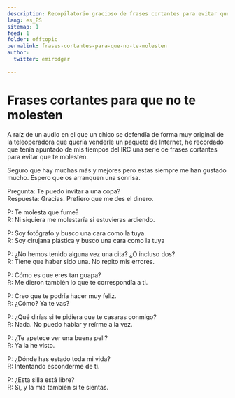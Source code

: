 ```yaml
---
description: Recopilatorio gracioso de frases cortantes para evitar que te molesten de forma original.
lang: es_ES
sitemap: 1
feed: 1
folder: offtopic
permalink: frases-cortantes-para-que-no-te-molesten
author:
  twitter: emirodgar
  
---
```

# Frases cortantes para que no te molesten

A raíz de un audio en el que un chico se defendía de forma muy original de la teleoperadora que quería venderle un paquete de Internet, he recordado que tenía apuntado de mis tiempos del IRC una serie de frases cortantes para evitar que te molesten.

Seguro que hay muchas más y mejores pero estas siempre me han gustado mucho. Espero que os arranquen una sonrisa.

 Pregunta: Te puedo invitar a una copa?  
Respuesta: Gracias. Prefiero que me des el dinero.  
  
P: Te molesta que fume?  
R: Ni siquiera me molestaría si estuvieras ardiendo.  
  
P: Soy fotógrafo y busco una cara como la tuya.  
R: Soy cirujana plástica y busco una cara como la tuya  
  
P: ¿No hemos tenido alguna vez una cita? ¿O incluso dos?  
R: Tiene que haber sido una. No repito mis errores.  
  
P: Cómo es que eres tan guapa?  
R: Me dieron también lo que te correspondía a ti.  
  
P: Creo que te podría hacer muy feliz.  
R: ¿Cómo? Ya te vas?  
  
P: ¿Qué dirías si te pidiera que te casaras conmigo?  
R: Nada. No puedo hablar y reírme a la vez.  
  
P: ¿Te apetece ver una buena peli?  
R: Ya la he visto.  
  
P: ¿Dónde has estado toda mi vida?  
R: Intentando esconderme de ti.  
  
P: ¿Esta silla está libre?  
R: Sí, y la mía también si te sientas.  

<!--stackedit_data:
eyJoaXN0b3J5IjpbLTU1ODE4NDQ4Nyw3MjEwNzUxMThdfQ==
-->